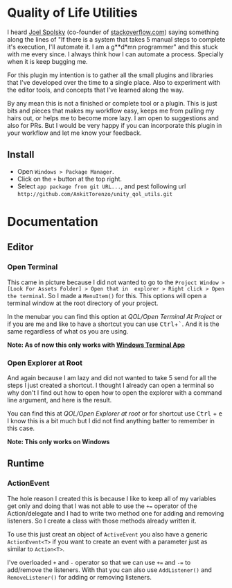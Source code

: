 # Quality of Life Utilities
I heard [Joel Spolsky](https://www.joelonsoftware.com/) (co-founder of [stackoverflow.com](https://stackoverflow.com/)) 
saying something along the lines of "If there is a system that takes 5 manual steps to complete it's execution, I'll 
automate it. I am a g**d*mn programmer" and this stuck with me every since. I always think how I can automate a process.
Specially when it is keep bugging me.

For this plugin my intention is to gather all the small plugins and libraries that I've developed over the time to a 
single place. Also to experiment with the editor tools, and concepts that I've learned along the way.

By any mean this is not a finished or complete tool or a plugin. This is just bits and pieces that makes my workflow 
easy, keeps me from pulling my hairs out, or helps me to become more lazy. I am open to suggestions and also for PRs.
But I would be very happy if you can incorporate this plugin in your workflow and let me know your feedback.

## Install
 - Open ```Windows > Package Manager```.
 - Click on the ```+``` button at the top right.
 - Select ```app package from git URL...```, and pest following url ```http://github.com/AnkitTorenzo/unity_qol_utils.git```

# Documentation
## Editor
### Open Terminal
This came in picture because I did not wanted to go to the ```Project Window > [Look For Assets Folder] > Open that in 
explorer > Right click > Open the terminal```. So I made a ```MenuItem()``` for this. This options will open a terminal
window at the root directory of your project.

In the menubar you can find this option at _QOL/Open Terminal At Project_ or if you are me and like to have a shortcut
you can use <kbd>Ctrl</kbd>+<kbd>`</kbd>. And it is the same regardless of what os you are using.

**Note: As of now this only works with [Windows Terminal App](https://apps.microsoft.com/detail/9N0DX20HK701?hl=en-US&gl=US)**

### Open Explorer at Root
And again because I am lazy and did not wanted to take 5 send for all the steps I just created a shortcut. I thought I 
already can open a terminal so why don't I find out how to open how to open the explorer with a command line argument,
and here is the result.

You can find this at _QOL/Open Explorer at root_ or for shortcut use <kbd>Ctrl</kbd> + <kbd>e</kbd> I know this is a
bit much but I did not find anything batter to remember in this case.

**Note: This only works on Windows**

## Runtime
### ActionEvent

The hole reason I created this is because I like to keep all of my variables get only and doing that I was not able
to use the ```+=``` operator of the Action/delegate and I had to write two method one for adding and removing
listeners. So I create a class with those methods already written it.

To use this just creat an object of ```ActiveEvent``` you also have a generic ```ActionEvent<T>``` if you want to
create an event with a parameter just as similar to ```Action<T>```.

I've overloaded ```+``` and ```-``` operator so that we can use ```+=``` and ```-=``` to add/remove the listeners.
With that you can also use ```AddListener()``` and ```RemoveListener()``` for adding or removing listeners.